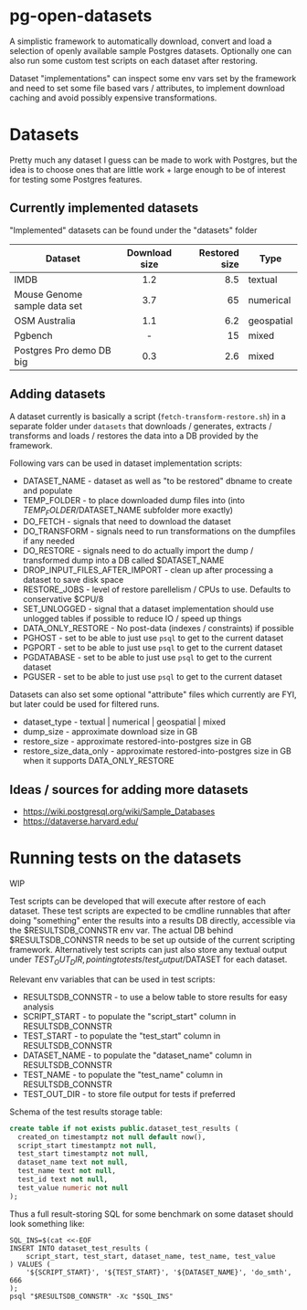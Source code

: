 # pg-open-datasets

A simplistic framework to automatically download, convert and load a selection of openly available sample Postgres datasets.
Optionally one can also run some custom test scripts on each dataset after restoring.

Dataset "implementations" can inspect some env vars set by the framework and need to set some file based vars / attributes,
to implement download caching and avoid possibly expensive transformations.

# Datasets

Pretty much any dataset I guess can be made to work with Postgres, but the idea is to choose ones that are little work + 
large enough to be of interest for testing some Postgres features.
 
## Currently implemented datasets

"Implemented" datasets can be found under the "datasets" folder

| Dataset                      | Download size | Restored size | Type       |
|------------------------------|:-------------:|--------------:|------------|
| IMDB                         |      1.2      |           8.5 | textual    |
| Mouse Genome sample data set |      3.7      |            65 | numerical  |
| OSM Australia                |      1.1      |           6.2 | geospatial |
| Pgbench                      |       -       |            15 | mixed      |
| Postgres Pro demo DB big      |      0.3      |           2.6 | mixed      |

## Adding datasets

A dataset currently is basically a script (`fetch-transform-restore.sh`) in a separate folder under `datasets` that
downloads / generates, extracts / transforms and loads / restores the data into a DB provided by the framework.

Following vars can be used in dataset implementation scripts:

  * DATASET_NAME - dataset as well as "to be restored" dbname to create and populate
  * TEMP_FOLDER - to place downloaded dump files into (into $TEMP_FOLDER/$DATASET_NAME subfolder more exactly)
  * DO_FETCH - signals that need to download the dataset
  * DO_TRANSFORM - signals need to run transformations on the dumpfiles if any needed  
  * DO_RESTORE - signals need to do actually import the dump / transformed dump into a DB called $DATASET_NAME 
  * DROP_INPUT_FILES_AFTER_IMPORT - clean up after processing a dataset to save disk space 
  * RESTORE_JOBS - level of restore parellelism / CPUs to use. Defaults to conservative $CPU/8 
  * SET_UNLOGGED - signal that a dataset implementation should use unlogged tables if possible to reduce IO / speed up things 
  * DATA_ONLY_RESTORE - No post-data (indexes / constraints) if possible 
  * PGHOST - set to be able to just use `psql` to get to the current dataset 
  * PGPORT - set to be able to just use `psql` to get to the current dataset
  * PGDATABASE - set to be able to just use `psql` to get to the current dataset
  * PGUSER - set to be able to just use `psql` to get to the current dataset

Datasets can also set some optional "attribute" files which currently are FYI, but later could be used for filtered runs.

* dataset_type - textual | numerical | geospatial | mixed  
* dump_size - approximate download size in GB  
* restore_size - approximate restored-into-postgres size in GB  
* restore_size_data_only - approximate restored-into-postgres size in GB when it supports DATA_ONLY_RESTORE  

## Ideas / sources for adding more datasets

* https://wiki.postgresql.org/wiki/Sample_Databases
* https://dataverse.harvard.edu/

# Running tests on the datasets

WIP

Test scripts can be developed that will execute after restore of each dataset.
These test scripts are expected to be cmdline runnables that after doing "something" enter the results into a results DB
directly, accessible via the $RESULTSDB_CONNSTR env var. The actual DB behind $RESULTSDB_CONNSTR needs to be set up outside of
the current scripting framework. Alternatively test scripts can just also store any textual output under $TEST_OUT_DIR,
pointing to tests/test_output/$DATASET for each dataset.

Relevant env variables that can be used in test scripts:

  * RESULTSDB_CONNSTR - to use a below table to store results for easy analysis
  * SCRIPT_START - to populate the "script_start" column in RESULTSDB_CONNSTR
  * TEST_START - to populate the "test_start" column in RESULTSDB_CONNSTR
  * DATASET_NAME - to populate the "dataset_name" column in RESULTSDB_CONNSTR
  * TEST_NAME - to populate the "test_name" column in RESULTSDB_CONNSTR
  * TEST_OUT_DIR - to store file output for tests if preferred

Schema of the test results storage table:

```sql
create table if not exists public.dataset_test_results (
  created_on timestamptz not null default now(),
  script_start timestamptz not null,
  test_start timestamptz not null,
  dataset_name text not null,
  test_name text not null,
  test_id text not null,
  test_value numeric not null
);
```

Thus a full result-storing SQL for some benchmark on some dataset should look something like:

```
SQL_INS=$(cat <<-EOF
INSERT INTO dataset_test_results (
    script_start, test_start, dataset_name, test_name, test_value
) VALUES (
    '${SCRIPT_START}', '${TEST_START}', '${DATASET_NAME}', 'do_smth', 666
);
psql "$RESULTSDB_CONNSTR" -Xc "$SQL_INS"
```
